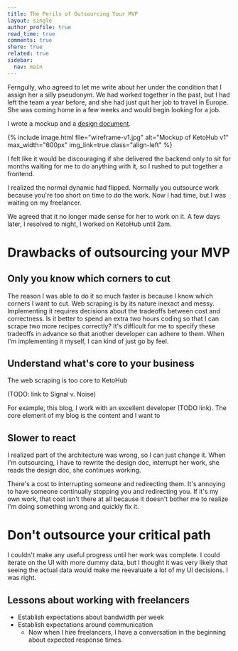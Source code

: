 ```yaml
---
title: The Perils of Outsourcing Your MVP
layout: single
author_profile: true
read_time: true
comments: true
share: true
related: true
sidebar:
  nav: main
---
```


Ferngully, who agreed to let me write about her under the condition that I assign her a silly pseudonym. We had worked together in the past, but I had left the team a year before, and she had just quit her job to travel in Europe. She was coming home in a few weeks and would begin looking for a job.

I wrote a mockup and a [design document](/files/outsourcing-mvp/ketohub-v1-design-doc.pdf).

{% include image.html file="wireframe-v1.jpg" alt="Mockup of KetoHub v1" max_width="600px" img_link=true class="align-left" %}

I felt like it would be discouraging if she delivered the backend only to sit for months waiting for me to do anything with it, so I rushed to put together a frontend.



I realized the normal dynamic had flipped. Normally you outsource work because you're too short on time to do the work. Now I had time, but I was waiting on my freelancer.

We agreed that it no longer made sense for her to work on it. A few days later, I resolved to  night, I worked on KetoHub until 2am.

# Drawbacks of outsourcing your MVP
## Only you know which corners to cut

The reason I was able to do it so much faster is because I know which corners I want to cut. Web scraping is by its nature inexact and messy. Implementing it requires decisions about the tradeoffs between cost and correctness. Is it better to spend an extra two hours coding so that I can scrape two more recipes correctly? It's difficult for me to specify these tradeoffs in advance so that another developer can adhere to them. When I'm implementing it myself, I can kind of just go by feel.

## Understand what's core to your business

The web scraping is too core to KetoHub

(TODO: link to Signal v. Noise)

For example, this blog, I work with an excellent developer (TODO link). The core element of my blog is the content and I want to

## Slower to react

I realized part of the architecture was wrong, so I can just change it. When I'm outsourcing, I have to rewrite the design doc, interrupt her work, she reads the design doc, she continues working.

There's a cost to interrupting someone and redirecting them. It's annoying to have someone continually stopping you and redirecting you. If it's my own work, that cost isn't there at all because it doesn't bother me to realize I'm doing something wrong and quickly fix it.

# Don't outsource your critical path

I couldn't make any useful progress until her work was complete. I could iterate on the UI with more dummy data, but I thought it was very likely that seeing the actual data would make me reevaluate a lot of my UI decisions. I was right.

## Lessons about working with freelancers

* Establish expectations about bandwidth per week
* Establish expectations around communication
  * Now when I hire freelancers, I have a conversation in the beginning about expected response times.
